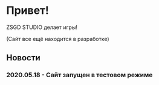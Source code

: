 # Привет!

ZSGD STUDIO делает игры!

(Сайт все ещё находится в разработке)

## Новости

### 2020.05.18 - Сайт запущен в тестовом режиме